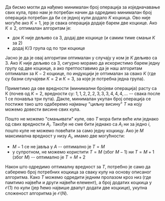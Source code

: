 Да бисмо могли да нађемо минималан број операција за изједначавање
свих кула, прво нам је потребан начин да одредимо минималан број
операција потребан да би се једној кули додало $К$ коцкица. Ово није
могуће ако $К = 1$, јер је свака операција додаје барем две
коцкице. Ако $К \leq 2$, оптималан алгоритам је:

* док $К$ није дељиво са $3$, додај две коцкице (и самим тиме смањи
  $К$ за $2$)
* додај $К/3$ група од по три коцкице

Јасно је да је овај алгоритам оптималан у случају у ком је $К$ дељиво
са $3$. Ако $К$ није дељиво са $3$, сигурно морамо да искористимо
барем једну групу од две коцкице, а ако претпоставимо да је наш
алгоритам оптималан за $К-2$ коцкице, по индукцији је оптималан за
свако $К$ (где су базни случајеви $К=2$ и $К=3$, за које је потребна
једна група).

Приметимо да ове вредности (минимални бројеви операција) расту са К
(почев од $К=2$, вредности су: $1, 1, 2, 2, 2, 3, 3, 3, 4, 4, 4,
\dots$ -- свака после $1$ се понавља три пута). Дакле, минималан
укупан број операција се постиже тако што одаберемо најмању "циљну
висину" $T$ на коју можемо довести висине свих кула.

Пошто не можемо "смањивати" куле, ово $Т$ мора бити веће или једнако
од свих вредности $A_i$. Такође не сме бити једнако са $A_i$ ни за
једно $i$, пошто куле не можемо повећати за само једну коцкицу. Ако је
$М$ максимална вредност у низу $A_i$, имамо две могућности:

* $М-1$ се не јавља у $А$ -- оптимално је $Т=M$
* у супротном, не можемо користити $Т=М$ (због $М-1$) ни $Т=М+1$ (због
  $М$) -- оптимално је $Т=М+2$

Након што одредимо оптималну вредност за $T$, потребно је само да
саберемо број потребних коцкица за сваку кулу на основу описаног
алгоритма. Како $T$ можемо одредити једним пролазом кроз низ (где
памтимо највећи и други највећи елемент), а број додатих коцкица у
$\mathcal{O}(1)$ по кули (јер ћемо највише двапут додати две коцкице),
укупна сложеност алгоритма је $\mathcal{O}(N)$.
